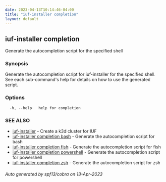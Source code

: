 ```yaml
---
date: 2023-04-13T10:14:46-04:00
title: "iuf-installer completion"
layout: default
---
```

## iuf-installer completion

Generate the autocompletion script for the specified shell

### Synopsis

Generate the autocompletion script for iuf-installer for the specified shell.
See each sub-command's help for details on how to use the generated script.


### Options

```
  -h, --help   help for completion
```

### SEE ALSO

* [iuf-installer](/commands/iuf-installer/)	 - Create a k3d cluster for IUF
* [iuf-installer completion bash](/commands/iuf-installer_completion_bash/)	 - Generate the autocompletion script for bash
* [iuf-installer completion fish](/commands/iuf-installer_completion_fish/)	 - Generate the autocompletion script for fish
* [iuf-installer completion powershell](/commands/iuf-installer_completion_powershell/)	 - Generate the autocompletion script for powershell
* [iuf-installer completion zsh](/commands/iuf-installer_completion_zsh/)	 - Generate the autocompletion script for zsh

###### Auto generated by spf13/cobra on 13-Apr-2023
